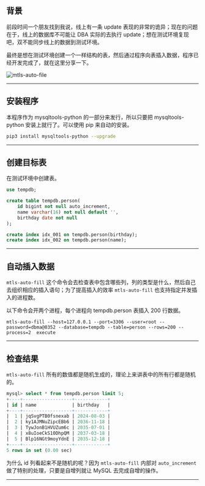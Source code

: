 ## 背景

前段时间一个朋友找到我说，线上有一条 update 表现的非常的诡异；现在的问题在于，线上的数据库不可能让 DBA 实际的去执行 update；想在测试环境复现吧，双不能同步线上的数据到测试环境。

最终是想在测试环境创建一个一样结构的表，然后通过程序向表插入数据，程序已经开发完成了，就在这里分享一下。


![mtls-auto-file](static/2021-01/mtls-auto-file.jpg)

---

## 安装程序
本程序作为 mysqltools-python 的一部分来发行，所以只要把 mysqltools-python 安装上就行了。可以使用 pip 来自动的安装。
```bash
pip3 install mysqltools-python --upgrade
```
---

## 创建目标表
在测试环境中创建表。
```sql
use tempdb;

create table tempdb.person(
    id bigint not null auto_increment,
    name varchar(16) not null default '',
    birthday date not null
);

create index idx_001 on tempdb.person(birthday);
create index idx_002 on tempdb.person(name);
```
---

## 自动插入数据

`mtls-auto-fill` 这个命令会去检查表中包含哪些列，列的类型是什么，然后自己去组织相应的插入语句；为了提高插入的效率 `mtls-auto-fill` 也支持指定并发插入的进程数。

以下命令会开两个进程，每个进程向 tempdb.person 表插入 200 行数据。
```
mtls-auto-fill --host=127.0.0.1 --port=3306 --user=root --password=dbma@0352 --database=tempdb --table=person --rows=200 --process=2  execute
```

---

## 检查结果

`mtls-auto-fill` 所有的数值都是随机生成的，理论上来讲表中的所有行都是随机的。

```sql
mysql> select * from tempdb.person limit 5;
+----+------------------+------------+
| id | name             | birthday   |
+----+------------------+------------+
|  1 | jqSvgPTB0fsnexab | 2024-08-03 |
|  2 | ky1AJMNuZipcEBb6 | 2036-11-18 |
|  3 | TywJonB1HVUZum6c | 2035-07-01 |
|  4 | x8uIoeCkS10DhpQM | 2037-03-18 |
|  5 | Blp16NGt9moyYdnE | 2035-12-18 |
+----+------------------+------------+
5 rows in set (0.00 sec)
```

为什么 id 列看起来不是随机的呢？因为 `mtls-auto-fill` 内部对 `auto_increment` 做了特别的处理，只要是自增列就让 MySQL 去完成自增的操作。

---


